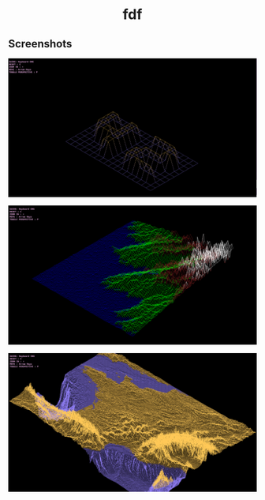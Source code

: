<h1 align="center">fdf</h1>

## Screenshots

![42](./images/42.png)

![Terrain](./images/Terrain.png)

![France](./images/France.png)
